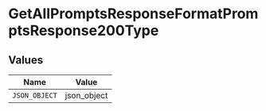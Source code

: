 # GetAllPromptsResponseFormatPromptsResponse200Type


## Values

| Name          | Value         |
| ------------- | ------------- |
| `JSON_OBJECT` | json_object   |